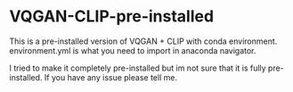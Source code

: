 # VQGAN-CLIP-pre-installed
This is a pre-installed version of VQGAN + CLIP with conda environment.
environment.yml is what you need to import in anaconda navigator.

I tried to make it completely pre-installed but im not sure that it is fully pre-installed. If you have any issue please tell me.
